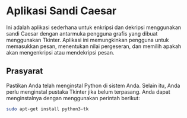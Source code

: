 # Aplikasi Sandi Caesar

Ini adalah aplikasi sederhana untuk enkripsi dan dekripsi menggunakan sandi Caesar dengan antarmuka pengguna grafis yang dibuat menggunakan Tkinter. Aplikasi ini memungkinkan pengguna untuk memasukkan pesan, menentukan nilai pergeseran, dan memilih apakah akan mengenkripsi atau mendekripsi pesan.

## Prasyarat

Pastikan Anda telah menginstal Python di sistem Anda. Selain itu, Anda perlu menginstal pustaka Tkinter jika belum terpasang. Anda dapat menginstalnya dengan menggunakan perintah berikut:

```sh
sudo apt-get install python3-tk
